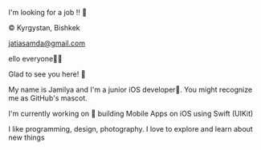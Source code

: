 I'm looking for a job ‼️ 🔎

© Kyrgystan, Bishkek

jatiasamda@gmail.com

ello everyone👋🥳

Glad to see you here! 🤩

My name is Jamilya and I'm a junior iOS developer🍏. You might recognize me as GitHub's mascot.

I'm currently working on 🔭 building Mobile Apps on iOS using Swift (UIKit)

I like programming, design, photography. I love to explore and learn about new things

